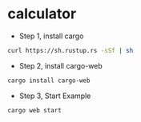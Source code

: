 # calculator


- Step 1, install cargo

```sh
curl https://sh.rustup.rs -sSf | sh
```

- Step 2, install cargo-web

```sh
cargo install cargo-web
```

- Step 3, Start Example 

```sh
cargo web start
```